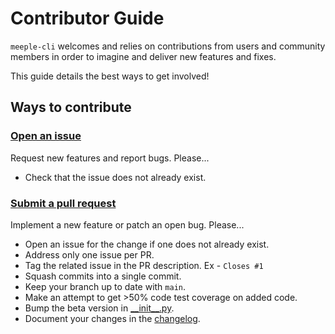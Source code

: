 # Contributor Guide

`meeple-cli` welcomes and relies on
contributions from users and community members in order to imagine and deliver
new features and fixes.

This guide details the best ways to get involved!

## Ways to contribute

### [Open an issue](https://github.com/boldandbrad/meeple-cli/issues)

Request new features and report bugs. Please...

- Check that the issue does not already exist.

### [Submit a pull request](https://github.com/boldandbrad/meeple-cli/pull/new/main)

Implement a new feature or patch an open bug. Please...

- Open an issue for the change if one does not already exist.
- Address only one issue per PR.
- Tag the related issue in the PR description. Ex - `Closes #1`
- Squash commits into a single commit.
- Keep your branch up to date with `main`.
- Make an attempt to get >50% code test coverage on added code.
- Bump the beta version in [\_\_init\_\_.py](../src/meeple/__init__.py).
- Document your changes in the [changelog](changelog.md).
